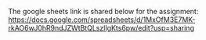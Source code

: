 The google sheets link is shared below for the assignment:
https://docs.google.com/spreadsheets/d/1MxOfM3E7MK-rkAO6wJ0hR9ndJZWtBtQLszlIgKts6pw/edit?usp=sharing
